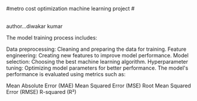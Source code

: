 #metro cost optimization machine learning  project #

<br>
author...diwakar kumar

The model training process includes:

Data preprocessing: Cleaning and preparing the data for training.
Feature engineering: Creating new features to improve model performance.
Model selection: Choosing the best machine learning algorithm.
Hyperparameter tuning: Optimizing model parameters for better performance.
The model's performance is evaluated using metrics such as:

Mean Absolute Error (MAE)
Mean Squared Error (MSE)
Root Mean Squared Error (RMSE)
R-squared (R²)
